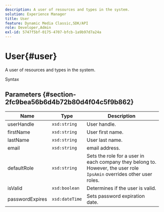 ```yaml
---
description: A user of resources and types in the system.
solution: Experience Manager
title: User
feature: Dynamic Media Classic,SDK/API
role: Developer,Admin
exl-id: 5747f5bf-0175-4707-bfcb-1a9b97d7a24a
---
```

# User{#user}

A user of resources and types in the system.

 Syntax 

## Parameters {#section-2fc9bea56b6d4b72b80d4f04c5f9b862}

|  Name  | Type  | Description  |
|---|---|---|
|  userHandle  | `xsd:string`  | User handle.  |
|  firstName  | `xsd:string`  | User first name.  |
|  lastName  | `xsd:string`  | User last name.  |
|  email  | `xsd:string`  | email address.  |
|  defaultRole  | `xsd:string`  |Sets the role for a user in each company they belong to. However, the user role `IpsAmin` overrides other user roles.  |
|  isValid  | `xsd:boolean`  | Determines if the user is valid.  |
|  passwordExpires  | `xsd:dateTime`  | Sets password expiration date.  |
